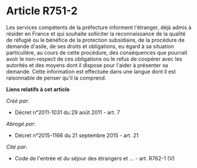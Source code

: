 # Article R751-2

Les services compétents de la préfecture informent l'étranger, déjà admis à résider en France et qui souhaite solliciter la
reconnaissance de la qualité de réfugié ou le bénéfice de la protection subsidiaire, de la procédure de demande d'asile, de
ses droits et obligations, eu égard à sa situation particulière, au cours de cette procédure, des conséquences que pourrait
avoir le non-respect de ces obligations ou le refus de coopérer avec les autorités et des moyens dont il dispose pour l'aider
à présenter sa demande. Cette information est effectuée dans une langue dont il est raisonnable de penser qu'il la comprend.

**Liens relatifs à cet article**

_Créé par_:

  - Décret n°2011-1031 du 29 août 2011 - art. 7

_Abrogé par_:

  - Décret n°2015-1166 du 21 septembre 2015 - art. 21

_Cité par_:

  - Code de l'entrée et du séjour des étrangers et ... - art. R762-1 (V)
